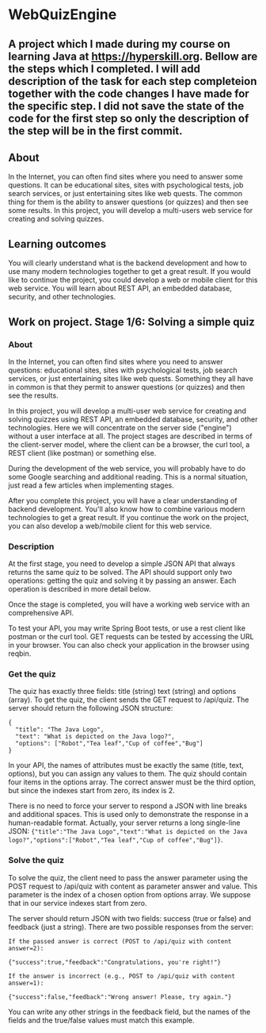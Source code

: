 # WebQuizEngine

A project which I made during my course on learning Java at
https://hyperskill.org.  Bellow are the steps which I completed. I will add
description of the task for each step completeion together with the code
changes I have made for the specific step. I did not save the state of the code
for the first step so only the description of the step will be in the first
commit.
----

## About
In the Internet, you can often find sites where you need to answer some
questions. It can be educational sites, sites with psychological tests, job
search services, or just entertaining sites like web quests. The common thing
for them is the ability to answer questions (or quizzes) and then see some
results. In this project, you will develop a multi-users web service for
creating and solving quizzes.

## Learning outcomes

You will clearly understand what is the backend development and how to use many
modern technologies together to get a great result. If you would like to
continue the project, you could develop a web or mobile client for this web
service. You will learn about REST API, an embedded database, security, and
other technologies.

## Work on project. Stage 1/6: Solving a simple quiz

### About

In the Internet, you can often find sites where you need to answer questions:
educational sites, sites with psychological tests, job search services, or just
entertaining sites like web quests. Something they all have in common is that
they permit to answer questions (or quizzes) and then see the results.

In this project, you will develop a multi-user web service for creating and
solving quizzes using REST API, an embedded database, security, and other
technologies. Here we will concentrate on the server side ("engine") without a
user interface at all. The project stages are described in terms of the
client-server model, where the client can be a browser, the curl tool, a REST
client (like postman) or something else.

During the development of the web service, you will probably have to do some
Google searching and additional reading. This is a normal situation, just read
a few articles when implementing stages.

After you complete this project, you will have a clear understanding of backend
development. You'll also know how to combine various modern technologies to get
a great result. If you continue the work on the project, you can also develop a
web/mobile client for this web service.

### Description

At the first stage, you need to develop a simple JSON API that always returns
the same quiz to be solved. The API should support only two operations: getting
the quiz and solving it by passing an answer. Each operation is described in
more detail below.

Once the stage is completed, you will have a working web service with an
comprehensive API.

To test your API, you may write Spring Boot tests, or use a rest client like
postman or the curl tool. GET requests can be tested by accessing the URL in
your browser. You can also check your application in the browser using reqbin.

### Get the quiz

The quiz has exactly three fields: title (string) text (string) and options
(array). To get the quiz, the client sends the GET request to /api/quiz. The
server should return the following JSON structure:

    {
      "title": "The Java Logo",
      "text": "What is depicted on the Java logo?",
      "options": ["Robot","Tea leaf","Cup of coffee","Bug"]
    }

In your API, the names of attributes must be exactly the same (title, text,
options), but you can assign any values to them. The quiz should contain four
items in the options array. The correct answer must be the third option, but
since the indexes start from zero, its index is 2.

There is no need to force your server to respond a JSON with line breaks and
additional spaces. This is used only to demonstrate the response in a
human-readable format. Actually, your server returns a long single-line JSON:
`{"title":"The Java Logo","text":"What is depicted on the Java
logo?","options":["Robot","Tea leaf","Cup of coffee","Bug"]}`.

### Solve the quiz

To solve the quiz, the client need to pass the answer parameter using the POST
request to /api/quiz with content as parameter answer and value. This parameter
is the index of a chosen option from options array. We suppose that in our
service indexes start from zero.

The server should return JSON with two fields: success (true or false) and
feedback (just a string). There are two possible responses from the server:

    If the passed answer is correct (POST to /api/quiz with content answer=2):

    {"success":true,"feedback":"Congratulations, you're right!"}

    If the answer is incorrect (e.g., POST to /api/quiz with content answer=1):

    {"success":false,"feedback":"Wrong answer! Please, try again."}

You can write any other strings in the feedback field, but the names of the
fields and the true/false values must match this example.




